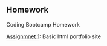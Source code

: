 ## Homework
Coding Bootcamp Homework

[Assignmnet 1](https://www.kristin-i.com/Homework/Basic-Portfolio): Basic html portfolio site


